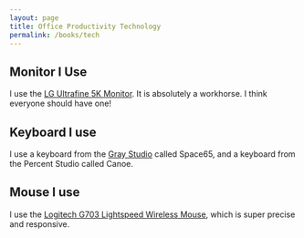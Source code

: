```yaml
---
layout: page
title: Office Productivity Technology
permalink: /books/tech
---
```


## Monitor I Use
I use the [LG Ultrafine 5K Monitor](https://amzn.to/375qd7m). It is absolutely a workhorse. I think everyone should have one!

## Keyboard I use
I use a keyboard from the [Gray Studio](https://graystudio.club) called Space65, and a keyboard from the Percent Studio called Canoe.

## Mouse I use
I use the [Logitech G703 Lightspeed Wireless Mouse](https://amzn.to/2ZizR3P), which is super precise and responsive.
